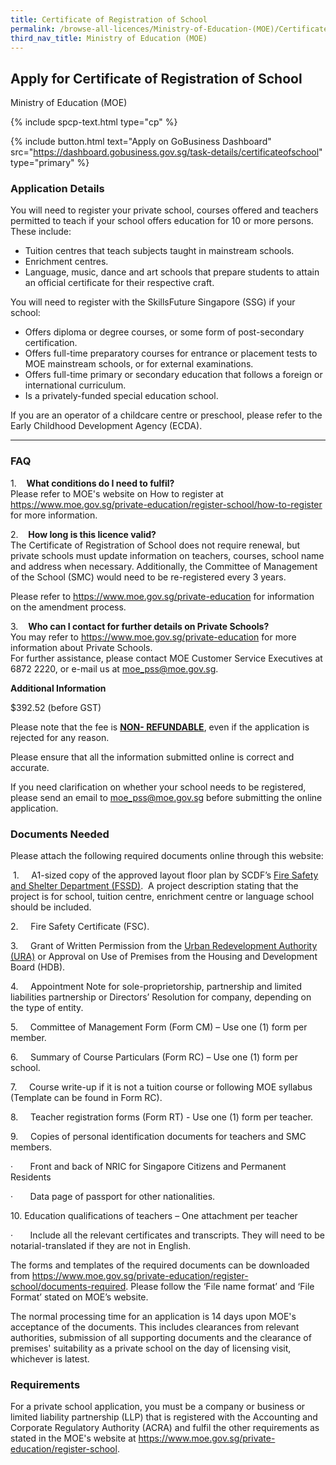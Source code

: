 ```yaml
---
title: Certificate of Registration of School
permalink: /browse-all-licences/Ministry-of-Education-(MOE)/Certificate-of-Registration-of-School
third_nav_title: Ministry of Education (MOE)
---
```


## Apply for Certificate of Registration of School

Ministry of Education (MOE)

{% include spcp-text.html type="cp" %}

{% include button.html text="Apply on GoBusiness Dashboard" src="https://dashboard.gobusiness.gov.sg/task-details/certificateofschool" type="primary" %}

<H3>Application Details</H3>

<p>You will need to register your private school, courses offered and teachers permitted to teach&nbsp;if your school offers education for 10 or more persons. These include:</p> 
<ul> 
<li>Tuition centres that teach subjects taught in mainstream schools.</li> 
<li>Enrichment centres.</li> 
<li>Language, music, dance and art schools that prepare students to attain an official&nbsp;certificate for their respective craft.</li> 
</ul> 
<p>You will need to register with the SkillsFuture Singapore (SSG) if your school:</p> 
<ul> 
<li>Offers diploma or degree courses, or some form of post-secondary certification.</li> 
<li>Offers full-time preparatory courses for entrance or placement tests to MOE mainstream schools, or for external examinations.</li> 
<li>Offers full-time primary or secondary education that follows a foreign or international&nbsp;curriculum.</li> 
<li>Is a privately-funded special education school.</li> 
</ul> 
<p>If you are an operator of a childcare centre or preschool, please refer to the Early Childhood Development Agency (ECDA).</p> 
<hr> 
<h3>FAQ</h3> 
<p>1. &nbsp; &nbsp;<strong>What conditions do I need to fulfil?</strong><br>Please refer to MOE&apos;s website on How to register at <a href="https://www.moe.gov.sg/private-education/register-school/how-to-register" target="_blank" rel="noopener">https://www.moe.gov.sg/private-education/register-school/how-to-register</a> for more information.&nbsp;</p> 
<p>2. &nbsp; &nbsp;<strong>How long is this licence valid?</strong><br>The Certificate of Registration of School does not require renewal, but private schools must update information on teachers, courses, school name and address when necessary. Additionally, the Committee of Management of the School (SMC) would need to be re-registered every 3 years.</p> 
<p>Please refer to <a href="https://www.moe.gov.sg/private-education" target="_blank" rel="noopener">https://www.moe.gov.sg/private-education</a> for information on the amendment process.</p> 
<p>3. &nbsp; &nbsp;<strong>Who can I contact for further details on Private Schools?</strong><br>You may refer to&nbsp;<a href="https://www.moe.gov.sg/private-education" target="_blank" rel="noopener">https://www.moe.gov.sg/private-education</a> for more information about Private Schools.<br>For further assistance, please contact MOE Customer Service Executives at 6872 2220, or e-mail us at <a href="moe_pss@moe.gov.sg" target="_blank" rel="noopener">moe_pss@moe.gov.sg</a>.</p>

<strong>Additional Information</strong>

<p>$392.52 (before GST)</p> 
<p>Please note that the fee is <u><strong>NON- REFUNDABLE</strong></u>, even if the application is rejected for any&nbsp;reason.</p> 
<p>Please ensure that all the information submitted online is correct and accurate.</p> 
<p>If you need clarification on whether your school needs to be registered, please send an email to <a href="moe_pss@moe.gov.sg" target="_blank" rel="noopener">moe_pss@moe.gov.sg</a> before submitting the online application.</p>

<H3>Documents Needed</H3>

<p>Please attach the following required documents online through this website:</p> 
<p>&nbsp;1.&nbsp; &nbsp; &nbsp;A1-sized copy of the approved layout floor plan by SCDF&rsquo;s <a href="https://www.scdf.gov.sg/home/fire-safety/plans-and-consultations/plan-approval" target="_blank" rel="noopener">Fire Safety and Shelter Department (FSSD)</a>.&nbsp;&nbsp;A project description stating that the project is for school, tuition centre, enrichment centre or language school should be included. 
</p> 
<p>2.&nbsp; &nbsp; &nbsp;Fire Safety Certificate (FSC).</p> 
<p>3.&nbsp; &nbsp; &nbsp;Grant of Written Permission from the <a href="https://www.ura.gov.sg/Corporate" target="_blank" rel="noopener">Urban Redevelopment Authority (URA)</a> or Approval on Use of Premises from the&nbsp;Housing and Development Board (HDB).</p> 
<p>4.&nbsp; &nbsp; &nbsp;Appointment Note for sole-proprietorship, partnership and limited liabilities partnership or Directors&rsquo; Resolution for company, depending on the type of entity.</p> 
<p>5.&nbsp; &nbsp; &nbsp;Committee of Management Form (Form CM) &ndash; Use one (1) form per member.</p> 
<p>6.&nbsp; &nbsp; &nbsp;Summary of Course Particulars (Form RC) &ndash; Use one (1) form per school.</p> 
<p>7.&nbsp; &nbsp; &nbsp;Course write-up if it is not a tuition course or following MOE syllabus (Template can be found in Form RC).</p> 
<p>8.&nbsp; &nbsp; &nbsp;Teacher registration forms (Form RT) - Use one (1) form per teacher.</p> 
<p>9.&nbsp; &nbsp; &nbsp;Copies of personal identification documents for teachers and SMC members.</p> 
<p>&middot;&nbsp; &nbsp; &nbsp; &nbsp;Front and back of NRIC for Singapore Citizens and Permanent Residents</p> 
<p>&middot;&nbsp; &nbsp; &nbsp; &nbsp;Data page of passport for other nationalities.</p> 
<p>10.&nbsp;Education qualifications of teachers &ndash; One attachment per teacher</p> 
<p>&middot;&nbsp; &nbsp; &nbsp; &nbsp;Include all the relevant certificates and transcripts. They will need to be notarial-translated if they are not in English.</p> 
<p>The forms and templates of the required documents can be downloaded from <a href="https://www.moe.gov.sg/private-education/register-school/documents-required" target="_blank" rel="noopener">https://www.moe.gov.sg/private-education/register-school/documents-required</a>. Please follow the &lsquo;File name format&rsquo; and &lsquo;File Format&rsquo; stated on MOE&rsquo;s website.</p> 
<p>The normal processing time for an application is 14 days upon MOE&apos;s acceptance of the documents. This includes clearances from relevant authorities, submission of all supporting documents and the clearance of premises&apos; suitability as a private school on the day of licensing visit, whichever is latest.</p>

<H3>Requirements</H3>

<p>For a private school application, you must be a company or business or limited liability partnership (LLP) that is registered with the Accounting and Corporate Regulatory Authority (ACRA) and fulfil the other requirements as stated in the MOE&apos;s website at <a href="https://www.moe.gov.sg/private-education/register-school" target="_blank" rel="noopener">https://www.moe.gov.sg/private-education/register-school</a>.</p>

